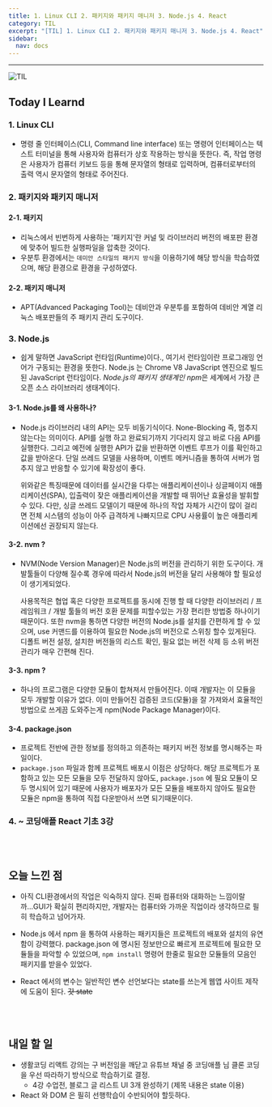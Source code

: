 ```yaml
---
title: 1. Linux CLI 2. 패키지와 패키지 매니저 3. Node.js 4. React
category: TIL
excerpt: "[TIL] 1. Linux CLI 2. 패키지와 패키지 매니저 3. Node.js 4. React"
sidebar:
  nav: docs
---
```


---

![TIL](https://user-images.githubusercontent.com/83164003/127775612-7464075f-89e7-478e-82ee-dc1c2710a125.jpeg)
## Today I Learnd
### 1. Linux CLI
- 명령 줄 인터페이스(CLI, Command line interface) 또는 명령어 인터페이스는 텍스트 터미널을 통해 사용자와 컴퓨터가 상호 작용하는 방식을 뜻한다. 즉, 작업 명령은 사용자가 컴퓨터 키보드 등을 통해 문자열의 형태로 입력하며, 컴퓨터로부터의 출력 역시 문자열의 형태로 주어진다.

### 2. 패키지와 패키지 매니저
#### 2-1. 패키지
- 리눅스에서 빈번하게 사용하는 '패키지'란 커널 및 라이브러리 버전의 배포판 환경에 맞추어 빌드한 실행파일을 압축한 것이다.
- 우분투 환경에서는 `데미안 스타일의 패키지 방식`을 이용하기에 해당 방식을 학습하였으며, 해당 환경으로 환경을 구성하였다.

#### 2-2. 패키지 매니저
- APT(Advanced Packaging Tool)는 데비안과 우분투를 포함하여 데비안 계열 리눅스 배포판들의 주 패키지 관리 도구이다.

### 3. Node.js
- 쉽게 말하면 JavaScript 런타임(Runtime)이다., 여기서 런타임이란 프로그래밍 언어가 구동되는 환경을 뜻한다. Node.js 는 Chrome V8 JavaScript 엔진으로 빌드된 JavaScript 런타임이다. *Node.js의 패키지 생태계인 npm*은 세계에서 가장 큰 오픈 소스 라이브러리 생태계이다.

#### 3-1. Node.js를 왜 사용하나?
- Node.js 라이브러리 내의 API는 모두 비동기식이다. None-Blocking 즉, 멈추지 않는다는 의미이다. API를 실행 하고 완료되기까지 기다리지 않고 바로 다음 API를 실행한다. 그리고 예전에 실행한 API가 값을 반환하면 이벤트 루프가 이를 확인하고 값을 받아온다. 단일 쓰레드 모델을 사용하며, 이벤트 메커니즘을 통하여 서버가 멈추지 않고 반응할 수 있기에 확장성이 좋다.
 
  위와같은 특징때문에 데이터를 실시간을 다루는 애플리케이션이나 싱글페이지 애플리케이션(SPA), 입출력이 잦은 애플리케이션을 개발할 때 뛰어난 효율성을 발휘할 수 있다. 다만, 싱글 쓰레드 모델이기 때문에 하나의 작업 자체가 시간이 많이 걸리면 전체 시스템의 성능이 아주 급격하게 나빠지므로 CPU 사용률이 높은 애플리케이션에선 권장되지 않는다.
	
#### 3-2. nvm ? 
- NVM(Node Version Manager)은 Node.js의 버전을 관리하기 위한 도구이다. 개발툴들이 다양해 질수록 경우에 따라서 Node.js의 버전을 달리 사용해야 할 필요성이 생기게되었다.

  사용목적은 협업 혹은 다양한 프로젝트를 동시에 진행 할 때 다양한 라이브러리 / 프레임워크 / 개발 툴들의 버전 호환 문제를 피할수있는 가장 편리한 방법중 하나이기 때문이다. 또한 nvm을 통하면 다양한 버전의 Node.js를 설치를 간편하게 할 수 있으며, use 커맨드를 이용하여 필요한 Node.js의 버전으로 스위칭 할수 있게된다. 디폴트 버전 설정, 설치한 버전들의 리스트 확인, 필요 없는 버전 삭제 등 소위 버전 관리가 매우 간편해 진다.
	
#### 3-3. npm ?
- 하나의 프로그램은 다양한 모듈이 합쳐져서 만들어진다. 이때 개발자는 이 모듈을 모두 개발할 이유가 없다. 이미 만들어진 검증된 코드(모듈)을 잘 가져와서 효율적인 방법으로 쓰게끔 도와주는게 npm(Node Package Manager)이다.

#### 3-4. package.json
- 프로젝트 전반에 관한 정보를 정의하고 의존하는 패키지 버전 정보를 명시해주는 파일이다.
- `package.json` 파일과 함께 프로젝트 배포시 이점은 상당하다. 해당 프로젝트가 포함하고 있는 모든 모듈을 모두 전달하지 않아도, `package.json` 에 필요 모듈이 모두 명시되어 있기 때문에 사용자가 배포자가 모든 모듈을 배포하지 않아도 필요한 모듈은 npm을 통하여 직접 다운받아서 쓰면 되기때문이다.

### 4. ~ 코딩애플 React 기초 3강

<br>
<br>

## 오늘 느낀 점
- 아직 CLI환경에서의 작업은 익숙하지 않다. 진짜 컴퓨터와 대화하는 느낌이랄까...GUI가 확실히 편리하지만, 개발자는 컴퓨터와 가까운 직업이라 생각하므로 필히 학습하고 넘어가자.

- Node.js 에서 npm 을 통하여 사용하는 패키지들은 프로젝트의 배포와 설치의 유연함이 강력했다. package.json 에 명시된 정보만으로 빠르게 프로젝트에 필요한 모듈들을 파악할 수 있었으며, `npm install` 명령어 한줄로 필요한 모듈들의 모음인 패키지를 받을수 있었다.

- React 에서의 변수는 일반적인 변수 선언보다는 state를 쓰는게 웹앱 사이트 제작에 도움이 된다. ~~갓 state~~




<br>
<br>

## 내일 할 일
- 생활코딩 리액트 강의는 구 버전임을 깨닫고 유튜브 채널 중 코딩애플 님 클론 코딩을 우선 따라하기 방식으로 학습하기로 결정.
  - 4강 수업전, 블로그 글 리스트 UI 3개 완성하기 (제목 내용은 state 이용)
- React 와 DOM 은 필히 선행학습이 수반되어야 할듯하다.
